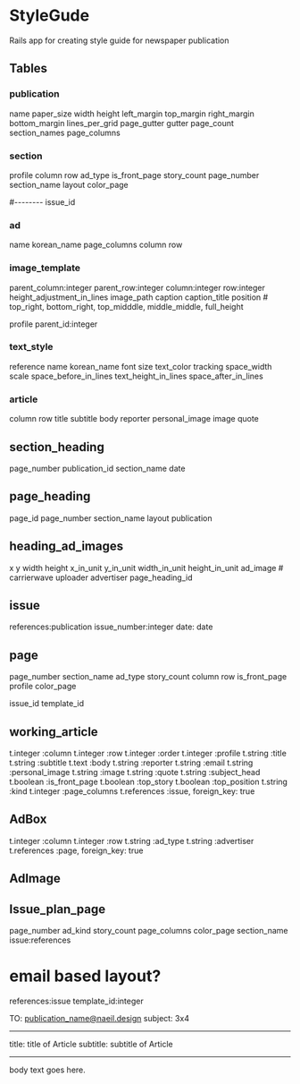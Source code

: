 # StyleGude

Rails app for creating style guide for newspaper publication

## Tables

### publication
  name
  paper_size
  width
  height
  left_margin
  top_margin
  right_margin
  bottom_margin
  lines_per_grid
  page_gutter
  gutter
  page_count
  section_names
  page_columns

### section
  profile
  column
  row
  ad_type
  is_front_page
  story_count
  page_number
  section_name
  layout
  color_page

  #--------
  issue_id

### ad
  name
  korean_name
  page_columns
  column
  row

### image_template
  parent_column:integer
  parent_row:integer
  column:integer
  row:integer
  height_adjustment_in_lines
  image_path
  caption
  caption_title
  position      # top_right, bottom_right, top_midddle, middle_middle, full_height

  <!-- top_offset_in_lines:integer
  bottom_offset_in_lines:integer -->
  profile
  parent_id:integer

### text_style
  reference
  name
  korean_name
  font
  size
  text_color
  tracking
  space_width
  scale
  space_before_in_lines
  text_height_in_lines
  space_after_in_lines

### article

  column
  row
  title
  subtitle
  body
  reporter
  personal_image
  image
  quote

## section_heading
page_number
publication_id
section_name
date

## page_heading
  page_id
  page_number
  section_name
  layout
  publication

## heading_ad_images
  x
  y
  width
  height
  x_in_unit
  y_in_unit
  width_in_unit
  height_in_unit
  ad_image # carrierwave uploader
  advertiser
  page_heading_id

## issue
  references:publication
  issue_number:integer
  date: date

## page
  page_number
  section_name
  ad_type
  story_count
  column
  row
  is_front_page
  profile
  color_page

  issue_id
  template_id

## working_article
  t.integer :column
  t.integer :row
  t.integer :order
  t.integer :profile
  t.string :title
  t.string :subtitle
  t.text :body
  t.string :reporter
  t.string :email
  t.string :personal_image
  t.string :image
  t.string :quote
  t.string :subject_head
  t.boolean :is_front_page
  t.boolean :top_story
  t.boolean :top_position
  t.string :kind
  t.integer :page_columns
  t.references :issue, foreign_key: true

## AdBox
  t.integer :column
  t.integer :row
  t.string :ad_type
  t.string :advertiser
  t.references :page, foreign_key: true

## AdImage


## Issue_plan_page
  page_number
  ad_kind
  story_count
  page_columns
  color_page
  section_name
  issue:references

# email based layout?
  references:issue
  template_id:integer


TO: publication_name@naeil.design
subject: 3x4

---
title: title of Article
subtitle: subtitle of Article
___

body text goes here.
